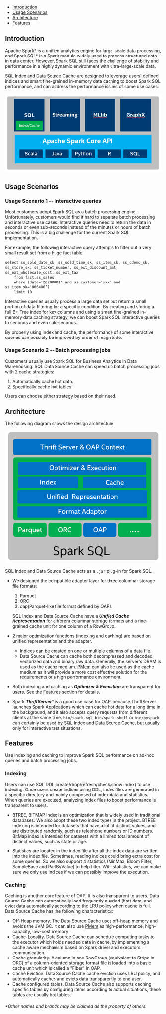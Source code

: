 
* [Introduction](#introduction)
* [Usage Scenarios](#usage-scenarios)
* [Architecture](#architecture)
* [Features](#features)



## Introduction

Apache Spark* is a unified analytics engine for large-scale data processing, and Spark SQL* is a Spark module widely used to process structured data in data center. However, Spark SQL still faces the challenge of stability and performance in a highly dynamic environment with ultra-large-scale data.

SQL Index and Data Source Cache are designed to leverage users' defined indices and smart fine-grained in-memory data caching to boost Spark SQL performance, and can address the performance issues of some use cases.


![OAP-INTRODUCTION](./image/OAP-Introduction.PNG)

## Usage Scenarios

### Usage Scenario 1 -- Interactive queries

Most customers adopt Spark SQL as a batch processing engine. Unfortunately, customers would find it hard to separate batch processing and interactive use cases. Interactive queries need to return the data in seconds or even sub-seconds instead of the minutes or hours of batch processing. This is a big challenge for the current Spark SQL implementation.

For example, the following interactive query attempts to filter out a very small result set from a huge fact table.

```
select ss_sold_date_sk, ss_sold_time_sk, ss_item_sk, ss_cdemo_sk, ss_store_sk, ss_ticket_number, ss_ext_discount_amt, ss_ext_wholesale_cost, ss_ext_tax
	from fact.ss_sales
	where (date='20200801' and ss_customer='xxx' and ss_item_sk='806486’)
	limit 10
```

Interactive queries usually process a large data set but return a small portion of data filtering for a specific condition. By creating and storing a full B+ Tree index for key columns and using a smart fine-grained in-memory data caching strategy, we can boost Spark SQL interactive queries to seconds and even sub-seconds.

By properly using index and cache, the performance of some interactive queries can possibly be improved by order of magnitude.

### Usage Scenario 2 -- Batch processing jobs 

Customers usually use Spark SQL for Business Analytics in Data Warehousing. SQL Data Source Cache can speed up batch processing jobs with 2 cache strategies:

1. Automatically cache hot data.
2. Specifically cache hot tables. 

Users can choose either strategy based on their need.

## Architecture

The following diagram shows the design architecture.

![ARCHITECTURE](./image/OAP-Architecture.PNG)

SQL Index and Data Source Cache acts as a `.jar` plug-in for Spark SQL.

- We designed the compatible adapter layer for three columnar storage file formats: 

   1. Parquet
   2. ORC
   3. oap(Parquet-like file format defined by OAP).

   SQL Index and Data Source Cache have a ***Unified Cache Representation*** for different columnar storage formats and a fine-grained cache unit for one column of a RowGroup.

- 2 major optimization functions (indexing and caching) are based on unified representation and the adapter. 
   - Indices can be created on one or multiple columns of a data file. 
   - Data Source Cache can cache both decompressed and decoded vectorized data and binary raw data. Generally, the server's DRAM is used as the cache medium. [PMem](https://www.intel.com/content/www/us/en/architecture-and-technology/optane-dc-persistent-memory.html) can also be used as the cache medium as it will provide a more cost effective solution for the requirements of a high performance environment.

- Both indexing and caching as ***Optimizer & Execution*** are transparent for users. See the [Features](#features) section for details.

- Spark ***ThriftServer***\* is a good use case for OAP, because ThriftServer launches Spark Applications which can cache hot data for a long time in the background, and it also accepts query requests from different clients at the same time. `bin/spark-sql`, `bin/spark-shell` or `bin/pyspark` can certainly be used by SQL Index and Data Source Cache, but usually only for interactive test situations.

## Features

Use indexing and caching to improve Spark SQL performance on ad-hoc queries and batch processing jobs.

### Indexing

Users can use SQL DDL(create/drop/refresh/check/show index) to use indexing. Once users create indices using DDL, index files are generated in a specific directory and mainly composed of index data and statistics. When queries are executed, analyzing index files to boost performance is transparent to users.

- BTREE, BITMAP Index is an optimization that is widely used in traditional databases. We also adopt these two index types in the project. BTREE indexing is intended for datasets that have a lot of distinct values, and are distributed randomly, such as telephone numbers or ID numbers. BitMap index is intended for datasets with a limited total amount of distinct values, such as state or age.

- Statistics are located in the index file after all the index data are written into the index file. Sometimes, reading indices could bring extra cost for some queries. So we also support 4 statistics (MinMax, Bloom Filter, SampleBase and PartByValue) to help filter. With statistics, we can make sure we only use indices if we can possibly improve the execution.

### Caching

Caching is another core feature of OAP. It is also transparent to users. Data Source Cache can automatically load frequently queried (hot) data, and evict data automatically according to the LRU policy when cache is full. Data Source Cache has the following characteristics:

- Off-Heap memory. The Data Source Cache uses off-heap memory and avoids the JVM GC. It can also use [PMem](https://www.intel.com/content/www/us/en/architecture-and-technology/optane-dc-persistent-memory.html) as high-performance, high-capacity, low-cost memory
- Cache-Locality. Data Source Cache can schedule computing tasks to the executor which holds needed data in cache, by implementing a cache aware mechanism based on Spark driver and executors communication.
- Cache granularity. A column in one RowGroup (equivalent to Stripe in ORC) of a column-oriented storage format file is loaded into a basic cache unit which is called a "Fiber" in OAP.
- Cache Eviction. Data Source Cache cache eviction uses LRU policy, and automatically caches and evicts data transparently to end user.
- Cache configured tables. Data Source Cache also supports caching specific tables by configuring items according to actual situations, these tables are usually hot tables.



###### \*Other names and brands may be claimed as the property of others.


